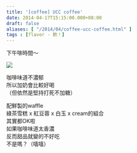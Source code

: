 ```yaml
---
title: '[coffee] UCC coffee'
date: 2014-04-17T15:15:00.000+08:00
draft: false
aliases: [ "/2014/04/coffee-ucc-coffee.html" ]
tags : [flavor - 飲！]
---
```


下午啡時間～  

[![](https://3.bp.blogspot.com/-0Y0Es-IAy84/XDGFCWPnJ6I/AAAAAAAAEcs/RdFFWVUidewErvsPviyGiorlOTWVrbw6QCLcBGAs/s640/30.jpg)](https://3.bp.blogspot.com/-0Y0Es-IAy84/XDGFCWPnJ6I/AAAAAAAAEcs/RdFFWVUidewErvsPviyGiorlOTWVrbw6QCLcBGAs/s1600/30.jpg)

咖啡味道不濃郁  
所以加奶會比較好喝  
（但依然是堅持打死不加糖）  
  
配鮮製的waffle  
綠茶雪糕 x 紅豆蓉 x 白玉 x cream的組合  
其實都OK啦  
如果咖啡味道太香濃  
反而甜品就變的不好吃  
不是嗎？（嘻嘻）